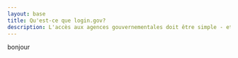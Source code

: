 ```yaml
---
layout: base
title: Qu'est-ce que login.gov?
description: L'accès aux agences gouvernementales doit être simple - et sécurisé.
---
```

bonjour

